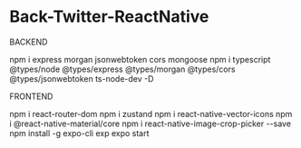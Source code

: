 # Back-Twitter-ReactNative

BACKEND

npm i express morgan jsonwebtoken cors mongoose 
npm i typescript @types/node @types/express @types/morgan @types/cors @types/jsonwebtoken ts-node-dev -D

FRONTEND

npm i react-router-dom 
npm i zustand 
npm i react-native-vector-icons 
npm i @react-native-material/core
npm i react-native-image-crop-picker --save
npm install -g expo-cli exp
expo start
